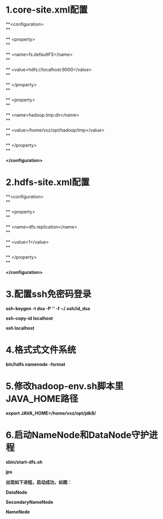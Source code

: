 # 1.core-site.xml配置

**&lt;configuration&gt;                    
**

**  &lt;property&gt;                    
**

**    &lt;name&gt;fs.defaultFS&lt;/name&gt;                    
**

**    &lt;value&gt;hdfs://localhost:9000&lt;/value&gt;                    
**

**  &lt;/property&gt;                    
**

**  &lt;property&gt;                    
**

**    &lt;name&gt;hadoop.tmp.dir&lt;/name&gt;                    
**

**    &lt;value&gt;/home/vsz/opt/hadoop/tmp&lt;/value&gt;                    
**

**  &lt;/property&gt;                    
**

**&lt;/configuration&gt;**

# 2.hdfs-site.xml配置

**&lt;configuration&gt;                
**

**  &lt;property&gt;                
**

**    &lt;name&gt;dfs.replication&lt;/name&gt;                
**

**    &lt;value&gt;1&lt;/value&gt;                
**

**  &lt;/property&gt;                
**

**&lt;/configuration&gt;**

# 3.配置ssh免密码登录

**ssh-keygen -t dsa -P '' -f ~/.ssh/id\_dsa**

**ssh-copy-id localhost**

**ssh localhost**

# 4.格式式文件系统

**bin/hdfs namenode -format**

# 5.修改hadoop-env.sh脚本里JAVA\_HOME路径

**export JAVA\_HOME=/home/vsz/opt/jdk8/**

# 6.启动NameNode和DataNode守护进程

**sbin/start-dfs.sh**

**jps**

**出现如下进程，启动成功，如图：**

**DataNode**

**SecondaryNameNode**

**NameNode**

